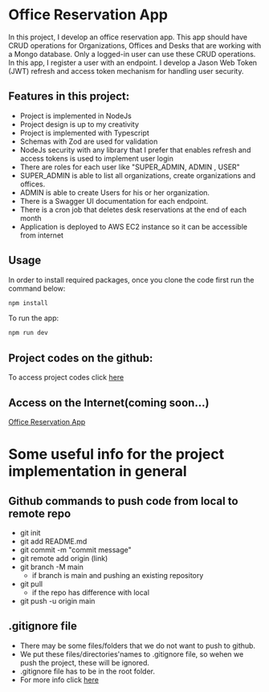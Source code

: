 # Office Reservation App

In this project, I develop an office reservation app. This app should have CRUD operations for Organizations, Offices and Desks that are working with a Mongo database. Only a logged-in user can use these CRUD operations. In this app, I register a user with an endpoint. I develop a Jason Web Token (JWT) refresh and access token mechanism for handling user security.


## Features in this project:
* Project is implemented in NodeJs
* Project design is up to my creativity
* Project is implemented with Typescript
* Schemas with Zod are used for validation
* NodeJs security with any library that I prefer that enables refresh and
access tokens is used to implement user login
* There are roles for each user like "SUPER_ADMIN, ADMIN , USER"
* SUPER_ADMIN is able to list all organizations, create organizations and
offices.
* ADMIN is able to create Users for his or her organization.
* There is a Swagger UI documentation for each endpoint.
* There is a cron job that deletes desk reservations at the end of each
month
* Application is deployed to AWS EC2 instance so it can be accessible
from internet


## Usage
In order to install required packages, once you clone the code first run the command below:
```javascript
npm install
```
To run the app:
```javascript
npm run dev
```

## Project codes on the github:
To access project codes click [here](https://github.com/rukiyeaslan/office-reservation-app/tree/main/office-app) 

## Access on the Internet(coming soon...)
[Office Reservation App](http://www.google.tr/ "office-reservation-app")

# Some useful info for the project implementation in general
## Github commands to push code from local to remote repo
- git init
- git add README.md
- git commit -m "commit message"
- git remote add origin (link)
- git branch -M main 
    - if branch is main and pushing an existing repository
- git pull 
    - if the repo has difference with local 
- git push -u origin main


## .gitignore file
- There may be some files/folders that we do not want to push to github.
- We put these files/directories'names to .gitignore file, so wehen we push the project, these will be ignored.
- .gitignore file has to be in the root folder.
- For more info click [here](https://www.freecodecamp.org/news/gitignore-file-how-to-ignore-files-and-folders-in-git/)


